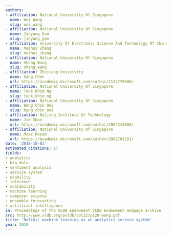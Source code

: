 ```yaml
---
authors:
- affiliation: National University Of Singapore
  name: Wei Wang
  slug: wei_wang
- affiliation: National University Of Singapore
  name: Jinyang Gao
  slug: jinyang_gao
- affiliation: University Of Electronic Science And Technology Of China
  name: Meihui Zhang
  slug: meihui_zhang
- affiliation: National University Of Singapore
  name: Sheng Wang
  slug: sheng_wang
- affiliation: Zhejiang University
  name: Gang Chen
  url: https://academic.microsoft.com/author/2125776506/
- affiliation: National University Of Singapore
  name: Teck Khim Ng
  slug: teck_khim_ng
- affiliation: National University Of Singapore
  name: Beng Chin Ooi
  slug: beng_chin_ooi
- affiliation: Beijing Institute Of Technology
  name: Jie Shao
  url: https://academic.microsoft.com/author/2964241680/
- affiliation: National University Of Singapore
  name: Moaz Reyad
  url: https://academic.microsoft.com/author/2962701291/
date: '2018-10-01'
estimated_citations: 17
fields:
- analytics
- big data
- sentiment analysis
- service system
- usability
- inference
- scalability
- machine learning
- computer science
- ensemble forecasting
- artificial intelligence
in: Proceedings of the VLDB Endowment VLDB Endowment Hompage archive
src: http://www.vldb.org/pvldb/vol12/p128-wang.pdf
title: 'Rafiki: machine learning as an analytics service system'
year: 2018
---
```

